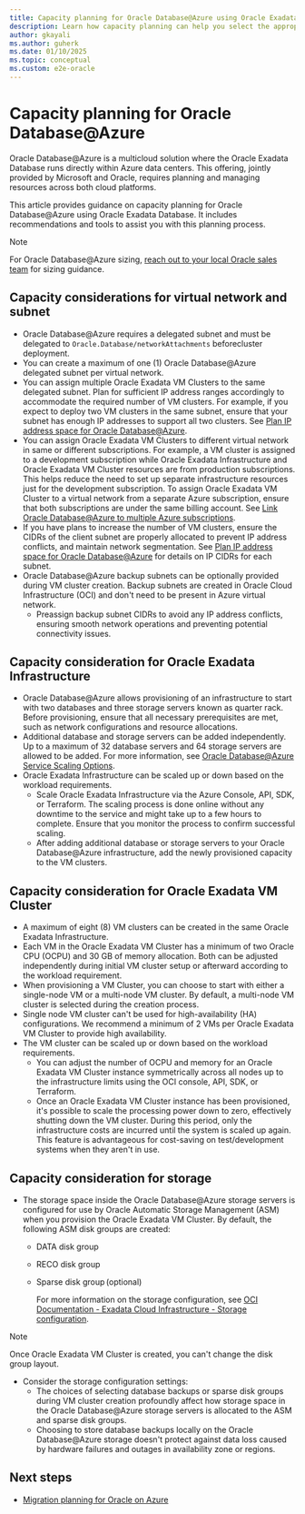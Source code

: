 ```yaml
---
title: Capacity planning for Oracle Database@Azure using Oracle Exadata Database
description: Learn how capacity planning can help you select the appropriate infrastructure for Oracle workloads on Azure Oracle Database@Azure.
author: gkayali
ms.author: guherk
ms.date: 01/10/2025
ms.topic: conceptual
ms.custom: e2e-oracle
---
```


# Capacity planning for Oracle Database@Azure

Oracle Database@Azure is a multicloud solution where the Oracle Exadata Database runs directly within Azure data centers. This offering, jointly provided by Microsoft and Oracle, requires planning and managing resources across both cloud platforms.

This article provides guidance on capacity planning for Oracle Database@Azure using Oracle Exadata Database. It includes recommendations and tools to assist you with this planning process.

> [!NOTE]
> For Oracle Database@Azure sizing, [reach out to your local Oracle sales team](https://www.oracle.com/cloud/azure/oracle-database-at-azure/) for sizing guidance.

## Capacity considerations for virtual network and subnet

- Oracle Database@Azure requires a delegated subnet and must be delegated to `Oracle.Database/networkAttachments` before​ cluster deployment.
- You can create a maximum of one (1) Oracle Database@Azure delegated subnet per virtual network.
- You can assign multiple Oracle Exadata VM Clusters to the same delegated subnet. Plan for sufficient IP address ranges accordingly to accommodate the required number of VM clusters. For example, if you expect to deploy two VM clusters in the same subnet, ensure that your subnet has enough IP addresses to support all two clusters. See [Plan IP address space for Oracle Database@Azure](/azure/oracle/oracle-db/oracle-database-plan-ip).
- You can assign Oracle Exadata VM Clusters to different virtual network in same or different subscriptions. For example, a VM cluster is assigned to a development subscription while Oracle Exadata Infrastructure and Oracle Exadata VM Cluster resources are from production subscriptions. This helps reduce the need to set up separate infrastructure resources just for the development subscription.
    To assign Oracle Exadata VM Cluster to a virtual network from a separate Azure subscription, ensure that both subscriptions are under the same billing account. See [Link Oracle Database@Azure to multiple Azure subscriptions](/azure/oracle/oracle-db/link-oracle-database-multiple-subscription).
- If you have plans to increase the number of VM clusters, ensure the CIDRs of the client subnet are properly allocated to prevent IP address conflicts, and maintain network segmentation. See [Plan IP address space for Oracle Database@Azure](/azure/oracle/oracle-db/oracle-database-plan-ip) for details on IP CIDRs for each subnet.
- Oracle Database@Azure backup subnets can be optionally provided during VM cluster creation. Backup subnets are created in Oracle Cloud Infrastructure (OCI) and don't need to be present in Azure virtual network.
  - Preassign backup subnet CIDRs to avoid any IP address conflicts, ensuring smooth network operations and preventing potential connectivity issues.

## Capacity consideration for Oracle Exadata Infrastructure

- Oracle Database@Azure allows provisioning of an infrastructure to start with two databases and three storage servers known as quarter rack. Before provisioning, ensure that all necessary prerequisites are met, such as network configurations and resource allocations.
- Additional database and storage servers can be added independently. Up to a maximum of 32 database servers and 64 storage servers are allowed to be added. For more information, see [Oracle Database@Azure Service Scaling Options](https://docs.oracle.com/en-us/iaas/exadatacloud/doc/exa-service-desc.html#ECSCM-GUID-EC1A62C6-DDA1-4F39-B28C-E5091A205DD3).
- Oracle Exadata Infrastructure can be scaled up or down based on the workload requirements.
  - Scale Oracle Exadata Infrastructure via the Azure Console, API, SDK, or Terraform. The scaling process is done online without any downtime to the service and might take up to a few hours to complete. Ensure that you monitor the process to confirm successful scaling.
  - After adding additional database or storage servers to your Oracle Database@Azure infrastructure, add the newly provisioned capacity to the VM clusters.

## Capacity consideration for Oracle Exadata VM Cluster

- A maximum of eight (8) VM clusters can be created in the same Oracle Exadata Infrastructure.
- Each VM in the Oracle Exadata VM Cluster has a minimum of two Oracle CPU (OCPU) and 30 GB of memory allocation. Both can be adjusted independently during initial VM cluster setup or afterward according to the workload requirement.
- When provisioning a VM Cluster, you can choose to start with either a single-node VM or a multi-node VM cluster. By default, a multi-node VM cluster is selected during the creation process.
- Single node VM cluster can't be used for high-availability (HA) configurations. We recommend a minimum of 2 VMs per Oracle Exadata VM Cluster to provide high availability.
- The VM cluster can be scaled up or down based on the workload requirements.
  - You can adjust the number of OCPU and memory for an Oracle Exadata VM Cluster instance symmetrically across all nodes up to the infrastructure limits using the OCI console, API, SDK, or Terraform.
  - Once an Oracle Exadata VM Cluster instance has been provisioned, it's possible to scale the processing power down to zero, effectively shutting down the VM cluster. During this period, only the infrastructure costs are incurred until the system is scaled up again. This feature is advantageous for cost-saving on test/development systems when they aren't in use.

## Capacity consideration for storage

- The storage space inside the Oracle Database@Azure storage servers is configured for use by Oracle Automatic Storage Management (ASM) when you provision the Oracle Exadata VM Cluster. By default, the following ASM disk groups are created:
  - DATA disk group
  - RECO disk group
  - Sparse disk group (optional)

    For more information on the storage configuration, see [OCI Documentation - Exadata Cloud Infrastructure - Storage configuration](https://docs.oracle.com/en-us/iaas/exadatacloud/doc/ecs-storage-config.html).

> [!NOTE]
> Once Oracle Exadata VM Cluster is created, you can't change the disk group layout.

- Consider the storage configuration settings:
  - The choices of selecting database backups or sparse disk groups during VM cluster creation profoundly affect how storage space in the Oracle Database@Azure storage servers is allocated to the ASM and sparse disk groups.
  - Choosing to store database backups locally on the Oracle Database@Azure storage doesn't protect against data loss caused by hardware failures and outages in availability zone or regions.

## Next steps

- [Migration planning for Oracle on Azure](./oracle-migration-planning.md)
